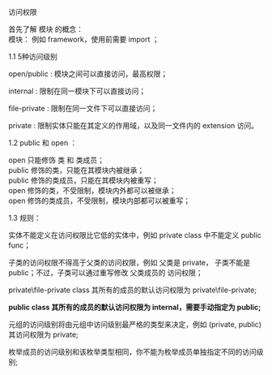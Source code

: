 访问权限

首先了解 模块 的概念：   
模块： 例如 framework，使用前需要 import ；

1.1 5种访问级别

open/public : 模块之间可以直接访问，最高权限；

internal : 限制在同一模块下可以直接访问；

file-private : 限制在同一文件下可以直接访问；

private : 限制实体只能在其定义的作用域，以及同一文件内的 extension 访问。


1.2 public 和 open ：   

open 只能修饰 类 和 类成员；   
public 修饰的类，只能在其模块内被继承；   
public 修饰的类成员，只能在其模块内被重写；   
open 修饰的类，不受限制，模块内外都可以被继承；   
open 修饰的类成员，不受限制，模块内部都可以被重写； 


1.3 规则： 

实体不能定义在访问权限比它低的实体中，例如 private class 中不能定义 public func；

子类的访问权限不得高于父类的访问权限，例如 父类是 private， 子类不能是 public；不过，子类可以通过重写修改 父类成员的 访问权限；

private\file-private class 其所有的成员的默认访问权限为 private\file-private;

__public class 其所有的成员的默认访问权限为 internal，需要手动指定为 public;__

元组的访问级别将由元组中访问级别最严格的类型来决定，例如 (private, public) 其访问权限为 private;

枚举成员的访问级别和该枚举类型相同，你不能为枚举成员单独指定不同的访问级别;